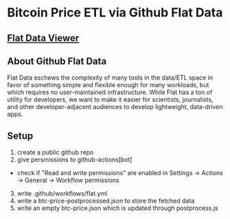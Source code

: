 # Bitcoin Price ETL via Github Flat Data

## [Flat Data Viewer](https://flatgithub.com/yuyatinnefeld/github-flat-data)

## About Github Flat Data
Flat Data eschews the complexity of many tools in the data/ETL space in favor of something simple and flexible enough for many workloads, but which requires no user-maintained infrastructure. While Flat has a ton of utility for developers, we want to make it easier for scientists, journalists, and other developer-adjacent audiences to develop lightweight, data-driven apps.

## Setup

1. create a public github repo
2. give persmissions to github-actions[bot]
- check if "Read and write permissions" are enabled in Settings -> Actions -> General -> Workflow permissions
3. write .github/workflows/flat.yml
4. write a btc-price-postprocessed.json to store the fetched data
5. write an empty btc-price.json which is updated through postprocess.js
